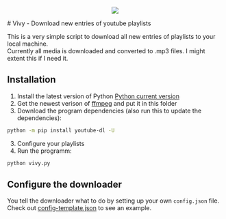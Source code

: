 <p align="center">
  <img src="https://wallpapercave.com/wp/wp9009078.png" />
</p>
# Vivy - Download new entries of youtube playlists

This is a very simple script to download all new entries of playlists to your local machine.  
Currently all media is downloaded and converted to .mp3 files. I might extent this if I need it.

## Installation

1. Install the latest version of Python [Python current version](https://www.python.org/downloads/)
2. Get the newest verison of [ffmpeg](https://ffmpeg.org/download.html) and put it in this folder
3. Download the program dependencies (also run this to update the dependencies):
```bash
python -m pip install youtube-dl -U
```
3. Configure your playlists
4. Run the programm:
```bash
python vivy.py
```

## Configure the downloader

You tell the downloader what to do by setting up your own ```config.json``` file. Check out [config-template.json](config-template.json) to see an example.